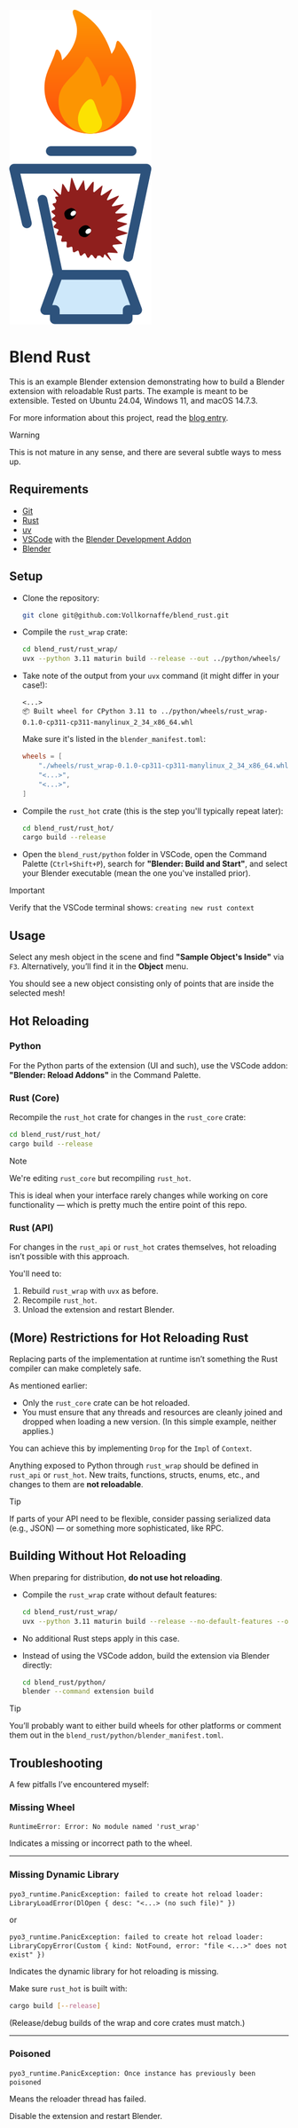 ![Featured Image](assets/featured.svg)

# Blend Rust

This is an example Blender extension demonstrating how to build a Blender extension with reloadable Rust parts.
The example is meant to be extensible. Tested on Ubuntu 24.04, Windows 11, and macOS 14.7.3.

For more information about this project, read the [blog entry](https://algebraic.games/blog/rust_extension_api/).

> [!WARNING]
> This is not mature in any sense, and there are several subtle ways to mess up.

## Requirements

- [Git](https://git-scm.com/downloads)
- [Rust](https://www.rust-lang.org/learn/get-started)
- [uv](https://docs.astral.sh/uv/getting-started/installation/)
- [VSCode](https://code.visualstudio.com/) with the [Blender Development Addon](https://marketplace.visualstudio.com/items?itemName=JacquesLucke.blender-development)
- [Blender](https://www.blender.org/)

## Setup

- Clone the repository:
  ```bash
  git clone git@github.com:Vollkornaffe/blend_rust.git
  ```

- Compile the `rust_wrap` crate:
  ```bash
  cd blend_rust/rust_wrap/
  uvx --python 3.11 maturin build --release --out ../python/wheels/
  ```

- Take note of the output from your `uvx` command (it might differ in your case!):
  ```
  <...>
  📦 Built wheel for CPython 3.11 to ../python/wheels/rust_wrap-0.1.0-cp311-cp311-manylinux_2_34_x86_64.whl
  ```

  Make sure it's listed in the `blender_manifest.toml`:
  ```toml
  wheels = [
      "./wheels/rust_wrap-0.1.0-cp311-cp311-manylinux_2_34_x86_64.whl",
      "<...>",
      "<...>",
  ]
  ```

- Compile the `rust_hot` crate (this is the step you'll typically repeat later):
  ```bash
  cd blend_rust/rust_hot/
  cargo build --release
  ```

- Open the `blend_rust/python` folder in VSCode, open the Command Palette (`Ctrl+Shift+P`), search for **"Blender: Build and Start"**, and select your Blender executable (mean the one you've installed prior).

> [!IMPORTANT]
> Verify that the VSCode terminal shows: `creating new rust context`

## Usage

Select any mesh object in the scene and find **"Sample Object's Inside"** via `F3`.
Alternatively, you’ll find it in the **Object** menu.

You should see a new object consisting only of points that are inside the selected mesh!

## Hot Reloading

### Python

For the Python parts of the extension (UI and such), use the VSCode addon:
**"Blender: Reload Addons"** in the Command Palette.

### Rust (Core)

Recompile the `rust_hot` crate for changes in the `rust_core` crate:
```bash
cd blend_rust/rust_hot/
cargo build --release
```

> [!NOTE]
> We're editing `rust_core` but recompiling `rust_hot`.

This is ideal when your interface rarely changes while working on core functionality — which is pretty much the entire point of this repo.

### Rust (API)

For changes in the `rust_api` or `rust_hot` crates themselves, hot reloading isn’t possible with this approach.

You'll need to:
1. Rebuild `rust_wrap` with `uvx` as before.
2. Recompile `rust_hot`.
3. Unload the extension and restart Blender.

## (More) Restrictions for Hot Reloading Rust

Replacing parts of the implementation at runtime isn’t something the Rust compiler can make completely safe.

As mentioned earlier:
- Only the `rust_core` crate can be hot reloaded.
- You must ensure that any threads and resources are cleanly joined and dropped when loading a new version. (In this simple example, neither applies.)

You can achieve this by implementing `Drop` for the `Impl` of `Context`.

Anything exposed to Python through `rust_wrap` should be defined in `rust_api` or `rust_hot`.
New traits, functions, structs, enums, etc., and changes to them are **not reloadable**.

> [!TIP]
> If parts of your API need to be flexible, consider passing serialized data (e.g., JSON) — or something more sophisticated, like RPC.

## Building Without Hot Reloading

When preparing for distribution, **do not use hot reloading**.

- Compile the `rust_wrap` crate without default features:
  ```bash
  cd blend_rust/rust_wrap/
  uvx --python 3.11 maturin build --release --no-default-features --out ../python/wheels/
  ```

- No additional Rust steps apply in this case.

- Instead of using the VSCode addon, build the extension via Blender directly:
  ```bash
  cd blend_rust/python/
  blender --command extension build
  ```

> [!TIP]
> You’ll probably want to either build wheels for other platforms or comment them out in the `blend_rust/python/blender_manifest.toml`.

## Troubleshooting

A few pitfalls I’ve encountered myself:

### Missing Wheel
```
RuntimeError: Error: No module named 'rust_wrap'
```
Indicates a missing or incorrect path to the wheel.

---

### Missing Dynamic Library
```
pyo3_runtime.PanicException: failed to create hot reload loader: LibraryLoadError(DlOpen { desc: "<...> (no such file)" })
```
or
```
pyo3_runtime.PanicException: failed to create hot reload loader: LibraryCopyError(Custom { kind: NotFound, error: "file <...>" does not exist" })
```
Indicates the dynamic library for hot reloading is missing.

Make sure `rust_hot` is built with:
```bash
cargo build [--release]
```
(Release/debug builds of the wrap and core crates must match.)

---

### Poisoned
```
pyo3_runtime.PanicException: Once instance has previously been poisoned
```
Means the reloader thread has failed.

Disable the extension and restart Blender.
